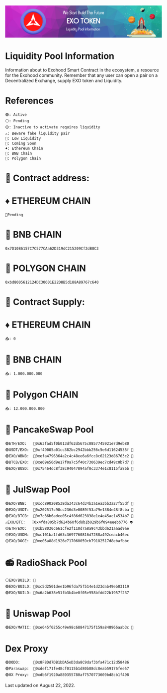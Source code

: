 ![Title](banner.png)
# Liquidity Pool Information    
Information about to Exohood Smart Contract in the ecosystem, a resource for the Exohood community. Remember that any user can open a pair on a Decentralized Exchange, supply EXO token and Liquidity.
# References
    🟢: Active
    ⚪️: Pending
    🟡: Inactive to activate requires liquidity
    ⚠️: Beware fake liquidity pair
    🔻: Low Liquidity
    🚧: Coming Soon
    ♦️: Ethereum Chain
    🔶: BNB Chain
    🔷: Polygon Chain
# 📄 Contract address:
# ♦️ ETHEREUM CHAIN
    🚧Pending
# 🔶 BNB CHAIN
    0x7D10B6157C7C577CAa62D319dC215209Cf2dB8C3
# 🔷 POLYGON CHAIN
    0xbd8005612124DC30601E22D8B5d188A89767c640
# 📄 Contract Supply:
# ♦️ ETHEREUM CHAIN
    📤: 0
# 🔶 BNB CHAIN
    📤: 1.000.000.000
# 🔷 Polygon CHAIN
    📤: 12.000.000.000
# 🥞 PancakeSwap Pool  
    🟢ETH/EXO:   🔶0x63fad5f0b013df62d5675c0857745921e7d9eb80
    🟢USDT/EXO:  🔶0xf49005a01cc382bc2942bbb256c5e6d11624535f 🔻
    🟢EXO/WBNB:  🔶0xefa4796364a2c4c48ee6a6fcc8c62123d86763c2 🔻
    🟢BTCB/EXO:  🔶0xe69e56d9e17f0a7c5f40c730639ec7cd49c0b7d7 🔻
    🟢EXO/BUSD:  🔶0x75464dc8f38c94047894af0c3374e1c8115fa86b 🔻
# 🦄 JulSwap Pool  
    🟢EXO/BNB:   🔶0xcc890208538da343c64d34b3a1ea3bb3a27f55df 🔻
    🟢EXO/USDT:  🔶0x202517c90cc236d3e0089f53a79e1384e48f8cba 🔻
    🟢EXO/BTCB:  🔶0x7c36b6adee05c4f86d623838e1e4e45ac14534b7 🔻
    ⚠️EXO/BTC:   🔶0x4fda805b7d624b60f6d8b1b029b6f094eeebb776 ⛔️
    🟡ETH/EXO:   🔶0xb58030c661cfe2f110d7a8a9c43bbd621aaad9ae
    🟡EXO/USDM:  🔶0xc101ba1fd63c3697760816d7288a492ceacb46ec
    🟡EXO/DOGE:  🔶0xe05a88d1926e717060059cb79182517d8ebafbbc
# 📻 RadioShack Pool  
    ⚪️EXO/BUILD: 🚧
    🟢EXO/BUILD: 🔶0xc5d2501dee1b96fda75f514e1d23dab49eb03119
    🟢EXO/BUILD: 🔷0x6a2b638e51fb3b4be0f05e958bfdd22b1957f237
# 🦄 Uniswap Pool  
    🟢EXO/MATIC: 🔷0xe645f0255c49e98c68847175f159a848966aab3c 🔻
# Dex Proxy
    🟢DODO:      🔶0x8F8Dd7DB1bDA5eD3da8C9daf3bfa471c12d58486 
    🟢Paraswap:  🔶0xdef171fe48cf0115b1d80b88dc8eab59176fee57  
    🟢0X Proxy:  🔶0xdb6f1920a889355780af7570773609bd8cb1f498
   
Last updated on August 22, 2022.
